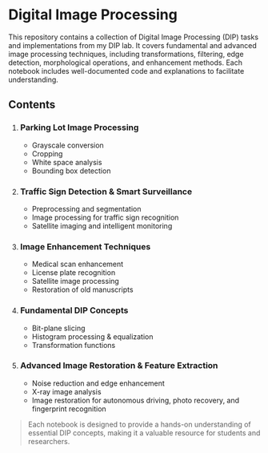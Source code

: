 
# **Digital Image Processing**
This repository contains a collection of Digital Image Processing (DIP) tasks and implementations from my DIP lab. It covers fundamental and advanced image processing techniques, including transformations, filtering, edge detection, morphological operations, and enhancement methods. Each notebook includes well-documented code and explanations to facilitate understanding.

## **Contents**
1. ### Parking Lot Image Processing
    * Grayscale conversion
    * Cropping
    * White space analysis
    * Bounding box detection
2. ### Traffic Sign Detection & Smart Surveillance
    * Preprocessing and segmentation
    * Image processing for traffic sign recognition
    * Satellite imaging and intelligent monitoring
3. ### Image Enhancement Techniques
    * Medical scan enhancement
    * License plate recognition
    * Satellite image processing
    * Restoration of old manuscripts
4. ### Fundamental DIP Concepts
    * Bit-plane slicing
    * Histogram processing & equalization
    * Transformation functions
5. ### Advanced Image Restoration & Feature Extraction
    * Noise reduction and edge enhancement
    * X-ray image analysis
    * Image restoration for autonomous driving, photo recovery, and fingerprint recognition
> Each notebook is designed to provide a hands-on understanding of essential DIP concepts, making it a valuable resource for students and researchers.
